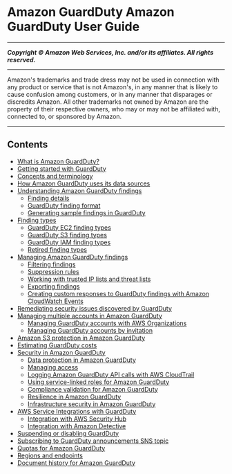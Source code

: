 # Amazon GuardDuty Amazon GuardDuty User Guide

-----
*****Copyright &copy;  Amazon Web Services, Inc. and/or its affiliates. All rights reserved.*****

-----
Amazon's trademarks and trade dress may not be used in 
     connection with any product or service that is not Amazon's, 
     in any manner that is likely to cause confusion among customers, 
     or in any manner that disparages or discredits Amazon. All other 
     trademarks not owned by Amazon are the property of their respective
     owners, who may or may not be affiliated with, connected to, or 
     sponsored by Amazon.

-----
## Contents
+ [What is Amazon GuardDuty?](what-is-guardduty.md)
+ [Getting started with GuardDuty](guardduty_settingup.md)
+ [Concepts and terminology](guardduty_concepts.md)
+ [How Amazon GuardDuty uses its data sources](guardduty_data-sources.md)
+ [Understanding Amazon GuardDuty findings](guardduty_findings.md)
   + [Finding details](guardduty_findings-summary.md)
   + [GuardDuty finding format](guardduty_finding-format.md)
   + [Generating sample findings in GuardDuty](sample_findings.md)
+ [Finding types](guardduty_finding-types-active.md)
   + [GuardDuty EC2 finding types](guardduty_finding-types-ec2.md)
   + [GuardDuty S3 finding types](guardduty_finding-types-s3.md)
   + [GuardDuty IAM finding types](guardduty_finding-types-iam.md)
   + [Retired finding types](guardduty_finding-types-retired.md)
+ [Managing Amazon GuardDuty findings](findings_management.md)
   + [Filtering findings](guardduty_filter-findings.md)
   + [Suppression rules](findings_suppression-rule.md)
   + [Working with trusted IP lists and threat lists](guardduty_upload-lists.md)
   + [Exporting findings](guardduty_exportfindings.md)
   + [Creating custom responses to GuardDuty findings with Amazon CloudWatch Events](guardduty_findings_cloudwatch.md)
+ [Remediating security issues discovered by GuardDuty](guardduty_remediate.md)
+ [Managing multiple accounts in Amazon GuardDuty](guardduty_accounts.md)
   + [Managing GuardDuty accounts with AWS Organizations](guardduty_organizations.md)
   + [Managing GuardDuty accounts by invitation](guardduty_invitations.md)
+ [Amazon S3 protection in Amazon GuardDuty](s3_detection.md)
+ [Estimating GuardDuty costs](monitoring_costs.md)
+ [Security in Amazon GuardDuty](security.md)
   + [Data protection in Amazon GuardDuty](data-protection.md)
   + [Managing access](guardduty_managing_access.md)
   + [Logging Amazon GuardDuty API calls with AWS CloudTrail](logging-using-cloudtrail.md)
   + [Using service-linked roles for Amazon GuardDuty](using-service-linked-roles.md)
   + [Compliance validation for Amazon GuardDuty](compliance-validation.md)
   + [Resilience in Amazon GuardDuty](disaster-recovery-resiliency.md)
   + [Infrastructure security in Amazon GuardDuty](infrastructure-security.md)
+ [AWS Service Integrations with GuardDuty](guardduty_integrations.md)
   + [Integration with AWS Security Hub](securityhub-integration.md)
   + [Integration with Amazon Detective](detective-integration.md)
+ [Suspending or disabling GuardDuty](guardduty_suspend-disable.md)
+ [Subscribing to GuardDuty announcements SNS topic](guardduty_sns.md)
+ [Quotas for Amazon GuardDuty](guardduty_limits.md)
+ [Regions and endpoints](guardduty_regions.md)
+ [Document history for Amazon GuardDuty](doc-history.md)